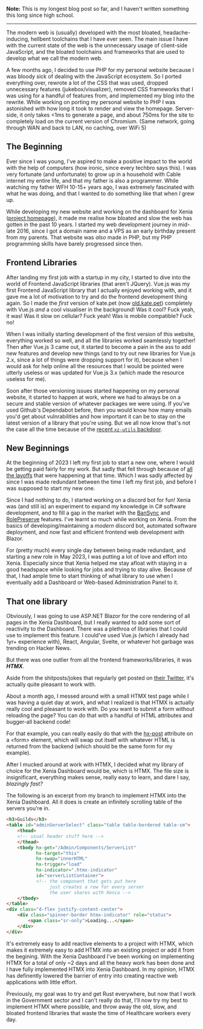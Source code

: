 **Note:** This is my longest blog post so far, and I haven't written something this long since high school.

<hr/>

The modern web is (usually) developed with the most bloated, headache-inducing, hellbent toolchains that I have ever seen. The main issue I have with the current state of the web is the unnecessary usage of client-side JavaScript, and the bloated toolchains and frameworks that are used to develop what we call the modern web.

A few months ago, I decided to use PHP for my personal website because I was bloody sick of dealing with the JavaScript ecosystem. So I ported everything over, rewrote a lot of the CSS that was used, dropped unnecessary features (jukebox/visualizer), removed CSS frameworks that I was using for a handful of features from, and implemented my blog into the rewrite. While working on porting my personal website to PHP I was astonished with how long it took to render and view the homepage. Server-side, it only takes <1ms to generate a page, and about 750ms for the site to completely load on the current version of Chromium. (Same network, going through WAN and back to LAN, no caching, over WiFi 5)

## The Beginning
Ever since I was young, I've aspired to make a positive impact to the world with the help of computers (how ironic, since every techbro says this). I was very fortunate (and unfortunate) to grow up in a household with Cable internet my entire life, and that my father is also a programmer. While watching my father WFH 10-15+ years ago, I was extremely fascinated with what he was doing, and that I wanted to do something like that when *I* grew up.

While developing my new website and working on the dashboard for Xenia ([project homepage](https://xenia.kate.pet)), it made me realise how bloated and slow the web has gotten in the past 10 years. I started my web development journey in mid-late 2016, since I got a domain name and a VPS as an early birthday present from my parents. That website was *also* made in PHP, but my PHP programming skills have barely progressed since then.

## Frontend Libraries
After landing my first job with a startup in my city, I started to dive into the world of Frontend JavaScript libraries (that aren't JQuery). Vue.js was my first Frontend JavaScript library that I actually enjoyed working with, and it gave me a lot of motivation to try and do the frontend development thing again. So I made the *first* version of kate.pet (now [old.kate.pet](https://old.kate.pet/)) completely with Vue.js *and* a cool visualiser in the background! Was it cool? Fuck yeah, it was! Was it slow on cellular? Fuck yeah! Was is mobile compatible? Fuck no!

When I was initially starting development of the first version of this website, everything worked so well, and all the libraries worked seamlessly together! Then after Vue.js 3 came out, it started to become a pain in the ass to add new features and develop new things (and to try out new libraries for Vue.js 2.x, since a lot of things were dropping support for it), because when I would ask for help online all the resources that I would be pointed were utterly useless or was updated for Vue.js 3.x (which made the resource useless for me).

Soon after those versioning issues started happening on my personal website, it started to happen at work, where we had to always be on a secure and stable version of whatever packages we were using. If you've used Github's Dependabot before, then you would know how many emails you'd get about vulnrabilities and how important it can be to stay on the latest version of a library that you're using. But we all now know that's not the case all the time because of the [recent `xz-utils` backdoor](https://tukaani.org/xz-backdoor/).

## New Beginnings
At the beginning of 2023 I left my first job to start a new one, where I would be getting paid fairly for my work. But sadly that fell through because of [all the layoffs](https://techcrunch.com/2024/04/10/tech-layoffs-2023-list/) that were happening at that time. Which I was sadly affected by since I was made redundant between the time I left my first job, and before I was supposed to start my new one.

Since I had nothing to do, I started working on a discord bot for fun! Xenia was (and still is) an experiment to expand my knowledge in C# software development, and to fill a gap in the market with the [BanSync](https://xenia.kate.pet/guide/about_bansync) and [RolePreserve](https://xenia.kate.pet/guide/about_rolepreserve) features. I've learnt so much while working on Xenia. From the basics of developing/maintaining a *modern* discord bot, automated software deployment, and now fast and efficient frontend web development with Blazor.

For (pretty much) every single day between being made redundant, and starting a new role in May 2023, I was putting a lot of love and effort into Xenia. Especially since that Xenia helped me stay afloat with staying in a good headspace while looking for jobs and trying to stay alive. Because of that, I had ample time to start thinking of what library to use when I eventually add a Dashboard or Web-based Administration Panel to it.

## That one library
Obviously, I was going to use ASP.NET Blazor for the core rendering of all pages in the Xenia Dashboard, but I really wanted to add some sort of reactivity to the Dashboard. There was a plethroa of libraries that I could use to implement this feature. I could've used Vue.js (which I already had 1yr+ experience with), React, Angular, Svelte, or whatever hot garbage was trending on Hacker News.

But there was one outlier from all the frontend frameworks/libraries, it was ***HTMX***.

Aside from the shitposts/jokes that regularly get posted on [their Twitter](https://twitter.com/htmx_org), it's actually quite pleasant to work with.

About a month ago, I messed around with a small HTMX test page while I was having a quiet day at work, and what I realized is that HTMX is actually really cool and pleasant to work with. Do you want to submit a form without reloading the page? You can do that with a handful of HTML attributes and bugger-all backend code!

For that example, you can really easily do that with the [hx-post](https://htmx.org/attributes/hx-post/) attribute on a &lt;form&gt; element, which will swap out itself with whatever HTML is returned from the backend (which should be the same form for my example).

After I mucked around at work with HTMX, I decided what my library of choice for the Xenia Dashboard would be, which is HTMX. The file size is insignificant, everything makes sense, really easy to learn, and dare I say, *blazingly fast?*

The following is an excerpt from my branch to implement HTMX into the Xenia Dashboard. All it does is create an infinitely scrolling table of the servers you're in.
```html
<h3>Guilds</h3>
<table id="adminServerSelect" class="table table-bordered table-sm">
    <thead>
    <!-- usual header stuff here -->
    </thead>
    <tbody hx-get="/Admin/Components/ServerList"
           hx-target="this"
           hx-swap="innerHTML"
           hx-trigger="load"
           hx-indicator=".htmx-indicator"
           id="serverListContainer">
           <!-- the component that gets put here
                just creates a row for every server
                the user shares with Xenia -->
    </tbody>
</table>
<div class="d-flex justify-content-center">
    <div class="spinner-border htmx-indicator" role="status">
        <span class="sr-only">Loading...</span>
    </div>
</div>
```

It's extremely easy to add reactive elements to a project with HTMX, which makes it extremely easy to add HTMX into an existing project or add it from the begining. With the Xenia Dashboard I've been working on implementing HTMX for a total of only ~2 days and all the heavy work has been done and I have fully implemented HTMX into Xenia Dashboard. In my opinion, HTMX has definently lowered the barrier of entry into creating reactive web applications with little effort.

Previously, my goal was to try and get Rust everywhere, but now that I work in the Government sector and I can't really do that, I'll now try my best to implement HTMX where possible, and throw away the old, slow, and bloated frontend libraries that waste the time of Healthcare workers every day.